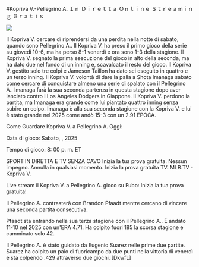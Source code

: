 #Kopriva V.-Pellegrino A. Ｉｎ Ｄｉｒｅｔｔａ Ｏｎｌｉｎｅ Ｓｔｒｅａｍｉｎｇ Ｇｒａｔｉｓ  
  
  
[![](https://i.imgur.com/qSNzIqt.png)](https://movie.rssnews.media/SJdvqfbR.php)  
  
Il Kopriva V. cercare di riprendersi da una perdita nella notte di sabato, quando sono Pellegrino A.. Il Kopriva V. ha preso il primo gioco della serie su giovedi 10-6, ma ha perso 8-1 venerdì e ora sono 1-3 della stagione. Il Kopriva V. segnato la prima esecuzione del gioco in alto della seconda, ma ha dato due nel fondo di un inning e, scavalcato il resto del gioco. Il Kopriva V. gestito solo tre colpi e Jameson Taillon ha dato sei eseguito in quattro e un terzo inning. Il Kopriva V. volontà di dare la palla a Shota Imanaga sabato come cercare di conquistare almeno una serie di spalato con il Pellegrino A.. Imanaga farà la sua seconda partenza in questa stagione dopo aver lanciato contro i Los Angeles Dodgers in Giappone. Il Kopriva V. perdono la partita, ma Imanaga era grande come lui piantato quattro inning senza subire un colpo. Imanaga è alla sua seconda stagione con la Kopriva V. e lui è stato grande nel 2025 come andò 15-3 con un 2.91 EPOCA.

Come Guardare Kopriva V. a Pellegrino A. Oggi:

Data di gioco: Sabato, , 2025

Tempo di gioco: 8: 00 p. m. ET

SPORT IN DIRETTA E TV SENZA CAVO
Inizia la tua prova gratuita. Nessun impegno. Annulla in qualsiasi momento.
Inizia la prova gratuita
TV: MLB.TV -Kopriva V.

Live stream il Kopriva V. a Pellegrino A. gioco su Fubo: Inizia la tua prova gratuita!

Il Pellegrino A. contrasterà con Brandon Pfaadt mentre cercano di vincere una seconda partita consecutiva.

Pfaadt sta entrando nella sua terza stagione con il Pellegrino A.. È andato 11-10 nel 2025 con un'ERA 4.71. Ha colpito fuori 185 la scorsa stagione e camminato solo 42.

Il Pellegrino A. è stato guidato da Eugenio Suarez nelle prime due partite. Suarez ha colpito un paio di fuoricampo da due punti nella vittoria di venerdì e sta colpendo .429 attraverso due giochi. [DkwfL]
